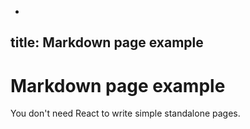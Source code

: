 -
title: Markdown page example
---

# Markdown page example

You don't need React to write simple standalone pages.
